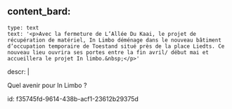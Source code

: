 content_bard:
  -
    type: text
    text: '<p>Avec la fermeture de L’Allée Du Kaai, le projet de récupération de matériel, In Limbo déménage dans le nouveau bâtiment d’occupation temporaire de Toestand situé près de la place Liedts. Ce nouveau lieu ouvrira ses portes entre la fin avril/ début mai et accueillera le projet In limbo.&nbsp;</p>'
descr: |
  <p>Quel avenir pour In Limbo ?
  </p>
  
id: f35745fd-9614-438b-acf1-23612b29375d
